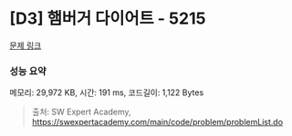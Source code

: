 # [D3] 햄버거 다이어트 - 5215 

[문제 링크](https://swexpertacademy.com/main/code/problem/problemDetail.do?contestProbId=AWT-lPB6dHUDFAVT) 

### 성능 요약

메모리: 29,972 KB, 시간: 191 ms, 코드길이: 1,122 Bytes



> 출처: SW Expert Academy, https://swexpertacademy.com/main/code/problem/problemList.do
